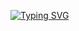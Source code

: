 <!-- <img src="https://github.com/blackcater/blackcater/raw/main/images/Hi.gif" height="32"/></h1> -->
<!-- <h3 align="center">18 yo, living in 🇷🇺</h3> -->
[![Typing SVG](https://readme-typing-svg.herokuapp.com?font=Fira+Code&weight=700&size=22&pause=1000&random=false&width=475&lines=Hi+there%2C+im+Maxim;18+yo%2C+living+in++%F0%9F%87%B7%F0%9F%87%BA)](https://git.io/typing-svg)
<!--
**abl1v1on/abl1v1on** is a ✨ _special_ ✨ repository because its `README.md` (this file) appears on your GitHub profile.

